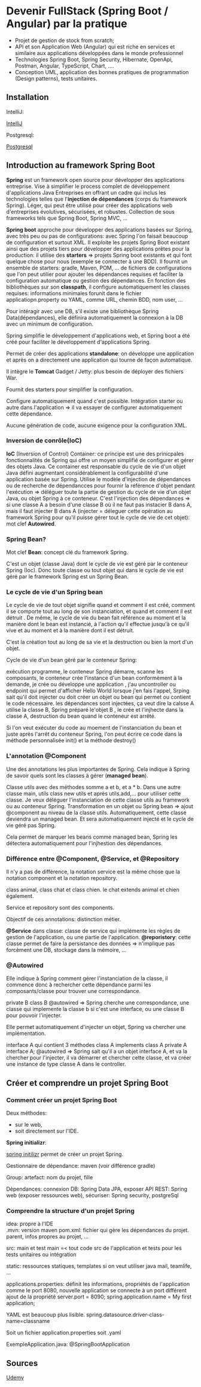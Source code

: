 # Devenir FullStack (Spring Boot / Angular) par la pratique

- Projet de gestion de stock from scratch; 
- API et son Application Web (Angular)  qui est riche en services et similaire aux applications développées dans le monde professionnel
- Technologies Spring Boot, Spring Security, Hibernate, OpenApi, Postman, Angular, TypeScript, Chart, .... 
- Conception UML, application des bonnes pratiques de programmation (Design patterns), tests unitaires.

## Installation 

IntelliJ:

[IntelliJ](https://www.jetbrains.com/idea/download/#section=windows)

Postgresql:

[Postgresql](https://www.postgresql.org/download/)

## Introduction au framework Spring Boot

**Spring** est un framework open source pour développer des applications entreprise.
Vise à simplifier le process complet de développement d'applications Java Entreprises en offrant un cadre qui inclus les technologies telles que l'**injection de dépendances** (corps du framework Spring).
Léger, qui peut être utilisé pour créer des applications web d'entreprises évolutives, sécurisées, et robustes.
Collection de sous frameworks tels que Spring Boot, Spring MVC, ...

**Spring boot** approche pour développer des applications basées sur Spring, avec très peu ou pas de configurations:
avec Spring l'on faisait beaucoup de configuration et surtout XML.
Il exploite les projets Spring Boot existant ainsi que des projets tiers pour développer des applications prêtes pour la production:
il utilise des **starters** => projets Spring boot existants et qui font quelque chose pour nous (exemple se connecter à une BDD).
Il fournit un ensemble de starters: gradle, Maven, POM, ... de fichiers de configurations que l'on peut utilier pour ajouter les dépendances requises et faciliter la configuration automatique ou gestion des dépendances.
En fonction des bibliothèques sur son **classpath**, il configure automatiquement les classes requises: informations minimales forunit dans le fichier applicatiopn.property ou YAML, comme URL, chemin BDD, nom user, ...

Pour intéragir avec une DB, s'il existe une bibliothèque Spring Data(dépendances), elle définira automatiquement la connexion à la DB avec un minimum de configuration.

Spring simplifie le développement d'applications web, et Spring boot a été créé pour faciliter le développement d'applications Spring.

Permet de créer des applications **standalone**: on développe une application et après on a directement une application qui tourne de façon automatique.

Il intègre le **Tomcat** Gadget / Jetty: plus besoin de déployer des fichiers War. 

Fournit des starters pour simplifier la configuration. 

Configure automatiquement quand c'est possible. Intégration starter ou autre dans l'application => il va essayer de configurer automatiquement cette dépendance.

Aucune génération de code, aucune exigence pour la configuration XML.

### Inversion de conrôle(IoC)

**IoC** (Inversion of Control) Container:
ce principe est une des prinicpales fonctionnalités de Spring qui offre un moyen simplifié de configurer et gérer des objets Java.
Ce container est responsable du cycle de vie d'un objet Java défini augmentant considérablement la configurabilité d'une application basée sur Spring.
Utilise le modèle d'injection de dépendances ou de recherche de dépendancces pour fournir la référence d'objet pendant l'exécution => déléguer toute la partie  de gestion du cycle de vie d'un objet Java, ou objet Spring à ce conteneur.
C'est l'injection des dépendances => si une classe A a besoin d'une classe B où il ne faut pas instacier B dans A, mais il faut injecter B dans A (injecter =  déleguer cette opération au framework Spring pour qu'il puisse gérer tout le cycle de vie de cet objet): mot clef **Autowired**.


### Spring Bean?

Mot clef **Bean**:
concept clé du framework Spring.

C'est un objet (classe Java) dont le cycle de vie est géré par le conteneur Spring (Ioc). Donc toute classe ou tout objet qui dans le cycle de vie est géré par le framework Spring est un Spring Bean. 

### Le cycle de vie d'un Spring bean

Le cycle de vie de tout objet signifie quand et comment il est créé, comment il se comporte tout au long de son instanciation, et quand et comment il est détruit .
De même, le cycle de vie du bean fait référence au moment et la manière dont le bean est instancié, à l'action qu'il effectue jusqu'à ce qu'il vive et au moment et à la manière dont il est détruit.

C'est la création tout au long de sa vie et la destruction ou bien la mort d'un objet.

Cycle de vie d'un bean géré par le conteneur Spring:

exécution programme, le conteneur Spring démarre, scanne les composants,
le conteneur crée l'instance d'un bean conformèment à la demande, je crée ou développe une application , j'au uncontroller ou endpoint qui permet d'afficher Hello World lorsque j'en fais l'appel, Srping sait qu'il doit injecter ou doit créer un objet ou bean qui permet ou contient le code nécessaire.
les dépendances sont injectées, ça veut dire la calsse A utilise la classe B, Spring préparé le'objet B , le crée et l'injhecte dans la classe A,
destruction du bean quand le conteneur est arrêté.

Si l'on veut exécuter du code au moement de l'instanciation du bean et juste après l'arrêt du conteneur Spring, l'on peut écrire ce code dans la méthode personnalisée init() et la méthode destroy()

### L'annotation @Component

Une des annotations les plus importantes de Spring.
Cela indique à Spring  de savoir quels sont les classes à gérer (**managed bean**).

Classe utils avec des méthodes somme a et b, et a * b.
Dans une autre classe main, utils class new utils et après utils.add,...
pour utiliser cette classe.
Je veux déléguer l'instanciation de cette classe utils au framework ou au conteneur Spring.
Transformation en un objet ou Spring bean => ajout @component au niveau de la classe utils.
Automatiquement, cette classe deviendra un managed bean.
Et sera automatiquement injecté et le cycle de vie géré pas Spring.

Cela permet de marquer les beans comme managed bean, Spring les détectera automatiquement pour l'injhestion des dépendances.

### Différence entre @Component, @Service, et  @Repository

Il n'y a pas de différence, la notation service est la même chose que la notation component et la notation repository.

class animal, class chat et class chien.
le chat extends animal et chien également.

Service et repository sont des components.

Objectif de ces annotations:
distinction métier.

**@Service** dans classe: classe de service qui implémente les règles de gestion de l'application, ou une partie de l'application.
**@reporistory**: cette classe permet de faire la persistance des données => n'implique pas forcèment une DB, stockage dans la mémoire, ...

### @Autowired

Elle indique à Spring comment gérer l'instanciation de la classe, il commence donc à rechercher cette dépendance parmi les composants/classe pour trouver une correspondance.

private B class B @autowired => Spring cherche une correspondance, une classe qui implemente la classe b si c'est une interface, ou une classe B pour pouvoir l'injecter.

Elle permet automatiquement d'injecter un objet, Spring va chercher une implémentation.

interface A qui contient 3 méthodes class A implements class A
private A interface A; @autowired => Spring sait qu'il a un objet interface A, et va la chercher pour l'injecter, il va démarrer et chercher cette classe, et va créer une instance de type classe A dans le controller.

## Créer et comprendre un projet Spring Boot

### Comment créer un projet Spring Boot

Deux méthodes:

- sur le web,
- soit directement sur l'IDE.

**Spring initializr**:

[spring initilizr](https://start.spring.io/)
permet de créer un projet Spring.

Gestionnaire de dépendance: maven (voir différence gradle)

Group: 
artefact: nom du projet, fille

Dépendances:
connexion DB: Spring Data JPA,
exposer API REST: Spring web (exposer ressources web),
sécuriser: Spring security,
postgreSql

### Comprendre la structure d'un projet Spring

idea: propre à l'IDE    
.mvn: version maven
pom.xml: fichier qui gère les dépendances du projet. parent, infos propres au projet, ...

src:
main et test
main =< tout code src de l'application et tests pour les tests unitaires ou intégration

static: ressources statiques, templates si on veut utiliser java mail, teamlife, ...

applications.properties: définit les informations, propriétés de l'application comme le port 8080, nouvelle application se connecte à un port différent ajout de la propriété server.port = 8090; spring.application.name = My first application;

YAML est beaucoup plus lisible. 
spring.datasource.driver-class-name=classname

Soit un fichier application.properties soit .yaml

ExempleApplication.java:
@SpringBootApplication


 





## Sources

[Udemy](https://www.udemy.com/course/devenir-fullstack-spring-boot-angular-par-la-pratique/learn/lecture/33845924#overview)